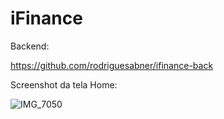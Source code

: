 # iFinance

Backend:

https://github.com/rodriguesabner/ifinance-back

Screenshot da tela Home:

![IMG_7050](https://github.com/rodriguesabner/ifinance-app/assets/40338524/b618bedb-1e8f-46ed-a30d-612d6261d068)

